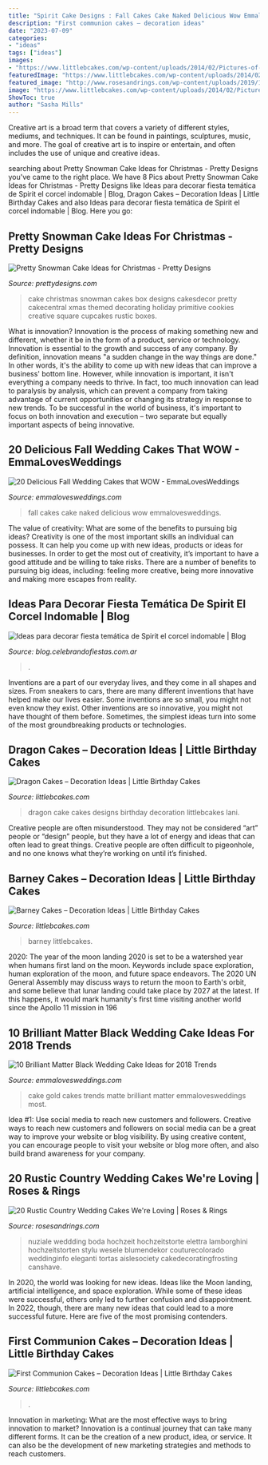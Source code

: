 ```yaml
---
title: "Spirit Cake Designs : Fall Cakes Cake Naked Delicious Wow Emmalovesweddings"
description: "First communion cakes – decoration ideas"
date: "2023-07-09"
categories:
- "ideas"
tags: ["ideas"]
images:
- "https://www.littlebcakes.com/wp-content/uploads/2014/02/Pictures-of-First-Communion-Cakes.jpg"
featuredImage: "https://www.littlebcakes.com/wp-content/uploads/2014/02/Pictures-of-First-Communion-Cakes.jpg"
featured_image: "http://www.rosesandrings.com/wp-content/uploads/2019/11/Country-rustic-wedding-cake-ideas-10.jpg"
image: "https://www.littlebcakes.com/wp-content/uploads/2014/02/Pictures-of-First-Communion-Cakes.jpg"
ShowToc: true
author: "Sasha Mills"
---
```



Creative art is a broad term that covers a variety of different styles, mediums, and techniques. It can be found in paintings, sculptures, music, and more. The goal of creative art is to inspire or entertain, and often includes the use of unique and creative ideas.

	

		
searching about Pretty Snowman Cake Ideas for Christmas - Pretty Designs you've came to the right place. We have 8 Pics about Pretty Snowman Cake Ideas for Christmas - Pretty Designs like Ideas para decorar fiesta temática de Spirit el corcel indomable | Blog, Dragon Cakes – Decoration Ideas | Little Birthday Cakes and also Ideas para decorar fiesta temática de Spirit el corcel indomable | Blog. Here you go:
		
    
## Pretty Snowman Cake Ideas For Christmas - Pretty Designs

<img loading=lazy src="https://www.prettydesigns.com/wp-content/uploads/2014/12/900x900px-LL-6418d956_image.jpeg" onerror="this.onerror=null;this.src='https://tse2.mm.bing.net/th?id=OIP.z7IUwrLwmyAL1eC9LG_pDwHaJ_&amp;pid=15.1';" alt="Pretty Snowman Cake Ideas for Christmas - Pretty Designs">

_Source: prettydesigns.com_

>cake christmas snowman cakes box designs cakesdecor pretty cakecentral xmas themed decorating holiday primitive cookies creative square cupcakes rustic boxes. 

	

What is innovation?
Innovation is the process of making something new and different, whether it be in the form of a product, service or technology. Innovation is essential to the growth and success of any company. By definition, innovation means "a sudden change in the way things are done." In other words, it's the ability to come up with new ideas that can improve a business' bottom line.
However, while innovation is important, it isn't everything a company needs to thrive. In fact, too much innovation can lead to paralysis by analysis, which can prevent a company from taking advantage of current opportunities or changing its strategy in response to new trends. To be successful in the world of business, it's important to focus on both innovation and execution – two separate but equally important aspects of being innovative.

    
## 20 Delicious Fall Wedding Cakes That WOW - EmmaLovesWeddings

<img loading=lazy src="http://emmalovesweddings.com/wp-content/uploads/2018/08/naked-wedding-cake-ideas-with-fall-color-accents.jpg" onerror="this.onerror=null;this.src='https://tse2.mm.bing.net/th?id=OIP.JHEmRpJV3-CXNC9K7DLYIAHaLH&amp;pid=15.1';" alt="20 Delicious Fall Wedding Cakes that WOW - EmmaLovesWeddings">

_Source: emmalovesweddings.com_

>fall cakes cake naked delicious wow emmalovesweddings. 

	

The value of creativity: What are some of the benefits to pursuing big ideas?
Creativity is one of the most important skills an individual can possess. It can help you come up with new ideas, products or ideas for businesses. In order to get the most out of creativity, it’s important to have a good attitude and be willing to take risks. There are a number of benefits to pursuing big ideas, including: feeling more creative, being more innovative and making more escapes from reality.

    
## Ideas Para Decorar Fiesta Temática De Spirit El Corcel Indomable | Blog

<img loading=lazy src="https://blog.celebrandofiestas.com.ar/wp-content/uploads/2019/12/torta_cake_spirit_decoracion_fiesta_celebrando-1-768x1024.jpg" onerror="this.onerror=null;this.src='https://tse3.mm.bing.net/th?id=OIP.i35Q9VEJLWlrkosf8zkMawHaJ4&amp;pid=15.1';" alt="Ideas para decorar fiesta temática de Spirit el corcel indomable | Blog">

_Source: blog.celebrandofiestas.com.ar_

>. 

	

Inventions are a part of our everyday lives, and they come in all shapes and sizes. From sneakers to cars, there are many different inventions that have helped make our lives easier. Some inventions are so small, you might not even know they exist. Other inventions are so innovative, you might not have thought of them before. Sometimes, the simplest ideas turn into some of the most groundbreaking products or technologies.

    
## Dragon Cakes – Decoration Ideas | Little Birthday Cakes

<img loading=lazy src="http://www.littlebcakes.com/wp-content/uploads/2013/08/Dragon-Cake-Designs-682x1024.jpg" onerror="this.onerror=null;this.src='https://tse2.mm.bing.net/th?id=OIP.eVoFuFGBZvxnsA0bhrtreQHaLH&amp;pid=15.1';" alt="Dragon Cakes – Decoration Ideas | Little Birthday Cakes">

_Source: littlebcakes.com_

>dragon cake cakes designs birthday decoration littlebcakes lani. 

	

Creative people are often misunderstood. They may not be considered “art” people or “design” people, but they have a lot of energy and ideas that can often lead to great things. Creative people are often difficult to pigeonhole, and no one knows what they’re working on until it’s finished.

    
## Barney Cakes – Decoration Ideas | Little Birthday Cakes

<img loading=lazy src="https://www.littlebcakes.com/wp-content/uploads/2014/01/Barney-Cake-Ideas-643x1024.jpg" onerror="this.onerror=null;this.src='https://tse4.mm.bing.net/th?id=OIP.lexI2QQZDnM-7YPboBgdswHaLy&amp;pid=15.1';" alt="Barney Cakes – Decoration Ideas | Little Birthday Cakes">

_Source: littlebcakes.com_

>barney littlebcakes. 

	

2020: The year of the moon landing
2020 is set to be a watershed year when humans first land on the moon. Keywords include space exploration, human exploration of the moon, and future space endeavors. The 2020 UN General Assembly may discuss ways to return the moon to Earth's orbit, and some believe that lunar landing could take place by 2027 at the latest. If this happens, it would mark humanity's first time visiting another world since the Apollo 11 mission in 196
    
## 10 Brilliant Matter Black Wedding Cake Ideas For 2018 Trends

<img loading=lazy src="http://emmalovesweddings.com/wp-content/uploads/2018/02/gold-and-matte-black-wedding-cake.jpg" onerror="this.onerror=null;this.src='https://tse2.mm.bing.net/th?id=OIP.cucn4Kiuq3ismBoOcXWyMAHaK8&amp;pid=15.1';" alt="10 Brilliant Matter Black Wedding Cake Ideas for 2018 Trends">

_Source: emmalovesweddings.com_

>cake gold cakes trends matte brilliant matter emmalovesweddings most. 

	

Idea #1: Use social media to reach new customers and followers.
Creative ways to reach new customers and followers on social media can be a great way to improve your website or blog visibility. By using creative content, you can encourage people to visit your website or blog more often, and also build brand awareness for your company.

    
## 20 Rustic Country Wedding Cakes We&#039;re Loving | Roses &amp; Rings

<img loading=lazy src="http://www.rosesandrings.com/wp-content/uploads/2019/11/Country-rustic-wedding-cake-ideas-10.jpg" onerror="this.onerror=null;this.src='https://tse3.mm.bing.net/th?id=OIP.E7tXQayEnaKoWfCYKmFGNAHaLH&amp;pid=15.1';" alt="20 Rustic Country Wedding Cakes We&#039;re Loving | Roses &amp; Rings">

_Source: rosesandrings.com_

>nuziale weddding boda hochzeit hochzeitstorte elettra lamborghini hochzeitstorten stylu wesele blumendekor couturecolorado weddinginfo eleganti tortas aislesociety cakedecoratingfrosting canshave. 

	

In 2020, the world was looking for new ideas. Ideas like the Moon landing, artificial intelligence, and space exploration. While some of these ideas were successful, others only led to further confusion and disappointment. In 2022, though, there are many new ideas that could lead to a more successful future. Here are five of the most promising contenders.

    
## First Communion Cakes – Decoration Ideas | Little Birthday Cakes

<img loading=lazy src="https://www.littlebcakes.com/wp-content/uploads/2014/02/Pictures-of-First-Communion-Cakes.jpg" onerror="this.onerror=null;this.src='https://tse4.mm.bing.net/th?id=OIP.zfnm4-BTchu_Sb08NsrPoQHaMF&amp;pid=15.1';" alt="First Communion Cakes – Decoration Ideas | Little Birthday Cakes">

_Source: littlebcakes.com_

>. 

	

Innovation in marketing: What are the most effective ways to bring innovation to market?
Innovation is a continual journey that can take many different forms. It can be the creation of a new product, idea, or service. It can also be the development of new marketing strategies and methods to reach customers.

